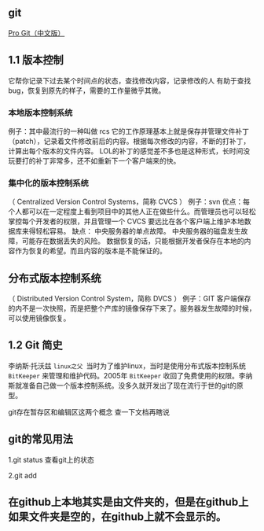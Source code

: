 ## git
[Pro Git（中文版）](http://git.oschina.net/progit/)

## 1.1 版本控制
它帮你记录下过去某个时间点的状态，查找修改内容，记录修改的人
有助于查找bug，恢复到原先的样子，需要的工作量微乎其微。

### 本地版本控制系统
例子：其中最流行的一种叫做 rcs
它的工作原理基本上就是保存并管理文件补丁（patch），记录着文件修改前后的内容。根据每次修改的内容，不断的打补丁，计算出每个版本的文件内容。
LOL的补丁的感觉差不多也是这种形式，长时间没玩要打的补丁非常多，还不如重新下一个客户端来的快。

### 集中化的版本控制系统
（ Centralized Version Control Systems，简称 CVCS ）
例子：svn
优点：每个人都可以在一定程度上看到项目中的其他人正在做些什么。而管理员也可以轻松掌控每个开发者的权限，并且管理一个 CVCS 要远比在各个客户端上维护本地数据库来得轻松容易。
缺点：
中央服务器的单点故障。
中央服务器的磁盘发生故障，可能存在数据丢失的风险。
数据恢复的话，只能根据开发者保存在本地的内容作为恢复的希望。而且内容的版本是不能保证的。

## 分布式版本控制系统
（ Distributed Version Control System，简称 DVCS ）
例子：GIT
客户端保存的内不是一次快照，而是把整个产库的镜像保存下来了。服务器发生故障的时候，可以使用镜像恢复。


## 1.2 Git 简史
李纳斯·托沃兹 `linux之父 `当时为了维护linux，当时是使用分布式版本控制系统 `BitKeeper` 来管理和维护代码。2005年 `BitKeeper` 收回了免费使用的权限。李纳斯就准备自己做一个版本控制系统。没多久就开发出了现在流行于世的git的原型。




































git存在暂存区和编辑区这两个概念
查一下文档再瞎说
## git的常见用法
1.git status
查看git上的状态

2.git add


## 在github上本地其实是由文件夹的，但是在github上如果文件夹是空的，在github上就不会显示的。
